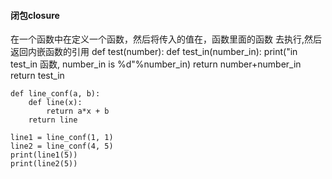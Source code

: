 #### 闭包closure
在一个函数中在定义一个函数，然后将传入的值在，函数里面的函数
去执行,然后返回内嵌函数的引用
    def test(number):
        def test_in(number_in):
            print("in test_in 函数, number_in is %d"%number_in)
            return number+number_in
    return test_in
    
    
    def line_conf(a, b):
        def line(x):
            return a*x + b
        return line
        
    line1 = line_conf(1, 1)
    line2 = line_conf(4, 5)
    print(line1(5))
    print(line2(5))

